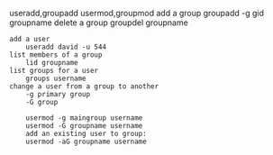 
useradd,groupadd
usermod,groupmod
    add a group
        groupadd -g gid groupname
    delete a group
        groupdel groupname

    add a user  
        useradd david -u 544
    list members of a group  
        lid groupname
    list groups for a user  
        groups username
    change a user from a group to another  
        -g primary group  
        -G group

        usermod -g maingroup username
        usermod -G groupname username  
        add an existing user to group:
        usermod -aG groupname username